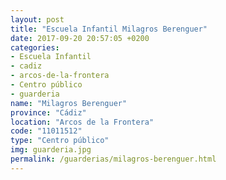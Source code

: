 ```yaml
---
layout: post
title: "Escuela Infantil Milagros Berenguer"
date: 2017-09-20 20:57:05 +0200
categories:
- Escuela Infantil
- cadiz
- arcos-de-la-frontera
- Centro público
- guarderia
name: "Milagros Berenguer"
province: "Cádiz"
location: "Arcos de la Frontera"
code: "11011512"
type: "Centro público"
img: guarderia.jpg
permalink: /guarderias/milagros-berenguer.html
---
```

